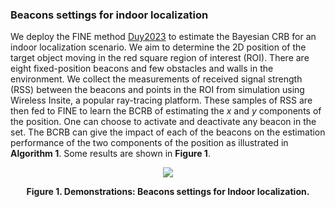 ### Beacons settings for indoor localization

We deploy the FINE method [Duy2023] to estimate the Bayesian CRB for an indoor localization scenario. We aim to determine the 2D position of the target object moving in the red square region of interest (ROI). There are eight fixed-position beacons and few obstacles and walls in the environment. We collect the measurements of received signal strength (RSS) between the beacons and points in the ROI from simulation using Wireless Insite, a popular ray-tracing platform. These samples of RSS are then fed to FINE to learn the BCRB of estimating the $x$ and $y$ components of the position. One can choose to activate and deactivate any beacon in the set. The BCRB can give the impact of each of the beacons on the estimation performance of the two components of the position as illustrated in **Algorithm 1**. Some results are shown in **Figure 1**.

[](../../../pseudo/Demo_DPTE_Naive_MLE.md ':include :type=code algorithm')

<p style="text-align-last: center">
<img src="./assets/img/Outputs/InSI_D_IL.png">
</p>
<p style="text-align-last: center">
<b>
Figure 1. Demonstrations: Beacons settings for Indoor localization.
</b>
</p>

[Duy2023]: https://www.rev-jec.org/index.php/rev-jec/article/view/322/269